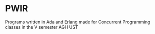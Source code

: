 # PWIR

Programs written in Ada and Erlang made for Concurrent Programming classes in the V semester AGH UST

